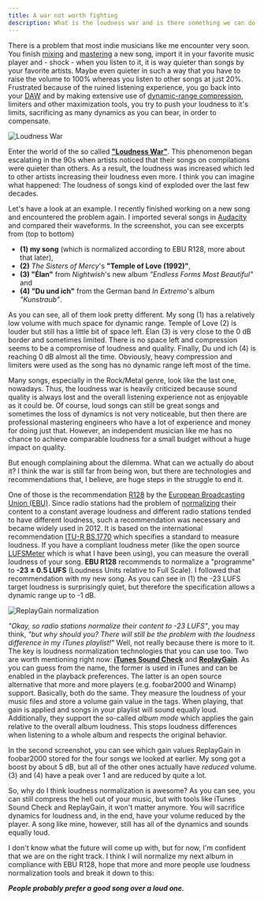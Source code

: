```yaml
---
title: A war not worth fighting
description: What is the loudness war and is there something we can do about it?
---
```


There is a problem that most indie musicians like me encounter very soon. You finish [mixing](<http://en.wikipedia.org/wiki/Audio_mixing_(recorded_music)>) and [mastering](http://en.wikipedia.org/wiki/Audio_mastering) a new song, import it in your favorite music player and - shock - when you listen to it, it is way quieter than songs by your favorite artists. Maybe even quieter in such a way that you have to raise the volume to 100% whereas you listen to other songs at just 20%. Frustrated because of the ruined listening experience, you go back into your [DAW](http://en.wikipedia.org/wiki/Digital_audio_workstation) and by making extensive use of [dynamic-range compression](http://en.wikipedia.org/wiki/Dynamic_range_compression), limiters and other maximization tools, you try to push your loudness to it's limits, sacrificing as many dynamics as you can bear, in order to compensate.

<img alt="Loudness War" src="/img/LW_waveforms.png" class="float-right m-3"/>

Enter the world of the so called **["Loudness War"](http://en.wikipedia.org/wiki/Loudness_war)**. This phenomenon began escalating in the 90s when artists noticed that their songs on compilations were quieter than others. As a result, the loudness was increased which led to other artists increasing their loudness even more. I think you can imagine what happened: The loudness of songs kind of exploded over the last few decades.

Let's have a look at an example. I recently finished working on a new song and encountered the problem again. I imported several songs in [Audacity](http://audacity.sourceforge.net/) and compared their waveforms. In the screenshot, you can see excerpts from (top to bottom)

- **(1) my song** (which is normalized according to EBU R128, more about that later),
- **(2)** _The Sisters of Mercy_'s **"Temple of Love (1992)"**,
- **(3) "Élan"** from _Nightwish_'s new album _"Endless Forms Most Beautiful"_ and
- **(4) "Du und ich"** from the German band _In Extremo_'s album _"Kunstraub"_.

As you can see, all of them look pretty different. My song (1) has a relatively low volume with much space for dynamic range. Temple of Love (2) is louder but still has a little bit of space left. Élan (3) is very close to the 0 dB border and sometimes limited. There is no space left and compression seems to be a compromise of loudness and quality. Finally, Du und ich (4) is reaching 0 dB almost all the time. Obviously, heavy compression and limiters were used as the song has no dynamic range left most of the time.

Many songs, especially in the Rock/Metal genre, look like the last one, nowadays. Thus, the loudness war is heavily criticized because sound quality is always lost and the overall listening experience not as enjoyable as it could be. Of course, loud songs can still be great songs and sometimes the loss of dynamics is not very noticeable, but then there are professional mastering engineers who have a lot of experience and money for doing just that. However, an independent musician like me has no chance to achieve comparable loudness for a small budget without a huge impact on quality.

But enough complaining about the dilemma. What can we actually do about it? I think the war is still far from being won, but there are technologies and recommendations that, I believe, are huge steps in the struggle to end it.

One of those is the recommendation [R128](https://tech.ebu.ch/docs/r/r128.pdf) by the [European Broadcasting Union (EBU)](http://en.wikipedia.org/wiki/European_Broadcasting_Union). Since radio stations had the problem of [normalizing](http://en.wikipedia.org/wiki/Audio_normalization) their content to a constant average loudness and different radio stations tended to have different loudness, such a recommendation was necessary and became widely used in 2012. It is based on the international recommendation [ITU-R BS.1770](http://www.itu.int/rec/R-REC-BS.1770/en) which specifies a standard to measure loudness. If you have a compliant loudness meter (like the open source [LUFSMeter](https://www.klangfreund.com/lufsmeter/) which is what I have been using), you can measure the overall loudness of your song. **EBU R128** recommends to normalize a "programme" to **-23 ± 0.5 LUFS** (Loudness Units relative to Full Scale). I followed that recommendation with my new song. As you can see in (1) the -23 LUFS target loudness is surprisingly quiet, but therefore the specification allows a dynamic range up to -1 dB.

<img alt="ReplayGain normalization" src="/img/LW_replaygain.png" class="float-right m-3"/>

_"Okay, so radio stations normalize their content to -23 LUFS"_, you may think, _"but why should you? There will still be the problem with the loudness difference in my iTunes playlist!"_ Well, not really because there is more to it. The key is loudness normalization technologies that you can use too. Two are worth mentioning right now: **[iTunes Sound Check](https://support.apple.com/en-us/HT201724)** and **[ReplayGain](http://en.wikipedia.org/wiki/ReplayGain)**. As you can guess from the name, the former is used in iTunes and can be enabled in the playback preferences. The latter is an open source alternative that more and more players (e.g. foobar2000 and Winamp) support. Basically, both do the same. They measure the loudness of your music files and store a volume gain value in the tags. When playing, that gain is applied and songs in your playlist will sound equally loud. Additionally, they support the so-called _album mode_ which applies the gain relative to the overall album loudness. This stops loudness differences when listening to a whole album and respects the original behavior.

In the second screenshot, you can see which gain values ReplayGain in foobar2000 stored for the four songs we looked at earlier. My song got a boost by about 5 dB, but all of the other ones actually have _reduced_ volume. (3) and (4) have a peak over 1 and are reduced by quite a lot.

So, why do I think loudness normalization is awesome? As you can see, you can still compress the hell out of your music, but with tools like iTunes Sound Check and ReplayGain, it won't matter anymore. You will sacrifice dynamics for loudness and, in the end, have your volume reduced by the player. A song like mine, however, still has all of the dynamics and sounds equally loud.

I don't know what the future will come up with, but for now, I'm confident that we are on the right track. I think I will normalize my next album in compliance with EBU R128, hope that more and more people use loudness normalization tools and break it down to this:

**_People probably prefer a good song over a loud one._**
